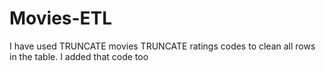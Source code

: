 # Movies-ETL
I have used 
TRUNCATE movies
TRUNCATE ratings
codes to clean all rows in the table.
I added that code too
